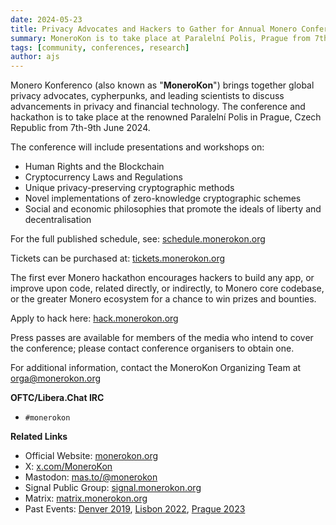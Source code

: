 ```yaml
---
date: 2024-05-23
title: Privacy Advocates and Hackers to Gather for Annual Monero Conference & Hackathon in Prague
summary: MoneroKon is to take place at Paralelní Polis, Prague from 7th to 9th June 2024. The conference & hackathon is dedicated to Security, Privacy, & Decentralization.
tags: [community, conferences, research]
author: ajs
---
```

Monero Konferenco (also known as "**MoneroKon**") brings together global privacy advocates, cypherpunks, and leading scientists to discuss advancements in privacy and financial technology. The conference and hackathon is to take place at the renowned Paralelní Polis in Prague, Czech Republic from 7th-9th June 2024.

The conference will include presentations and workshops on:

- Human Rights and the Blockchain
- Cryptocurrency Laws and Regulations
- Unique privacy-preserving cryptographic methods
- Novel implementations of zero-knowledge cryptographic schemes
- Social and economic philosophies that promote the ideals of liberty and decentralisation

For the full published schedule, see: [schedule.monerokon.org](https://schedule.monerokon.org)

Tickets can be purchased at: [tickets.monerokon.org](https://tickets.monerokon.org)

The first ever Monero hackathon encourages hackers to build any app, or improve upon code, related directly, or indirectly, to Monero core codebase, or the greater Monero ecosystem for a chance to win prizes and bounties.

Apply to hack here: [hack.monerokon.org](https://hack.monerokon.org)

Press passes are available for members of the media who intend to cover the conference; please contact conference organisers to obtain one.

For additional information, contact the MoneroKon Organizing Team at [orga@monerokon.org](mailto:orga@monerokon.org)

**OFTC/Libera.Chat IRC**
- `#monerokon`

**Related Links**

- Official Website: [monerokon.org](https://monerokon.org)
- X: [x.com/MoneroKon](https://x.com/MoneroKon)
- Mastodon: [mas.to/@monerokon](https://mas.to/@monerokon)
- Signal Public Group: [signal.monerokon.org](https://signal.monerokon.org)
- Matrix: [matrix.monerokon.org](https://matrix.monerokon.org)
- Past Events: [Denver 2019](https://www.youtube.com/playlist?list=PLsSYUeVwrHBkJHJg_l2uDgbicDJ1PmAVW), [Lisbon 2022](https://www.youtube.com/playlist?list=PLsSYUeVwrHBndRQoQ-vLezzlHPLRDNzaw), [Prague 2023](https://www.youtube.com/playlist?list=PLsSYUeVwrHBm1m7IaU3JiDVb5EC7cn0KG)

